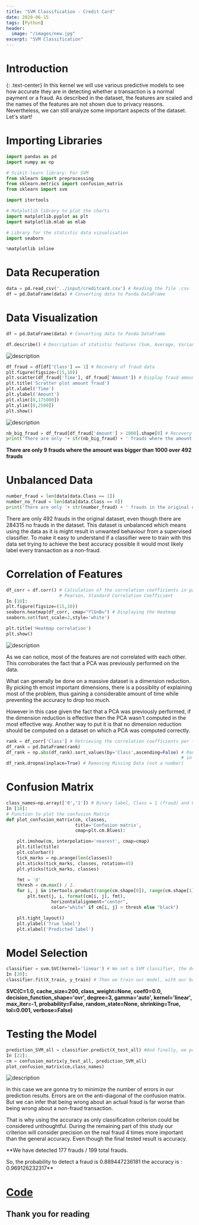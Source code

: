 ```yaml
---
title: "SVM Classification - Credit Card"
date: 2020-06-15
tags: [Python]
header:
  image: "/images/new.jpg"
excerpt: "SVM Classification"
---
```

# Introduction
{: .text-center}
In this kernel we will use various predictive models to see how accurate they are in detecting whether a transaction is a normal payment or a fraud. As described in the dataset, the features are scaled and the names of the features are not shown due to privacy reasons. Nevertheless, we can still analyze some important aspects of the dataset. Let's start!

# Importing Libraries
```python
import pandas as pd
import numpy as np

# Scikit-learn library: For SVM
from sklearn import preprocessing
from sklearn.metrics import confusion_matrix
from sklearn import svm

import itertools

# Matplotlib library to plot the charts
import matplotlib.pyplot as plt
import matplotlib.mlab as mlab

# Library for the statistic data vizualisation
import seaborn

%matplotlib inline
```
# Data Recuperation
```python
data = pd.read_csv('../input/creditcard.csv') # Reading the file .csv
df = pd.DataFrame(data) # Converting data to Panda DataFrame
```

# Data Visualization
```python
df = pd.DataFrame(data) # Converting data to Panda DataFrame

df.describe() # Description of statistic features (Sum, Average, Variance, minimum, 1st quartile, 2nd quartile, 3rd Quartile and Maximum)
```
<img src="{{ site.url }}{{ site.baseurl }}//images/a1.jpg" alt="description">

```python
df_fraud = df[df['Class'] == 1] # Recovery of fraud data
plt.figure(figsize=(15,10))
plt.scatter(df_fraud['Time'], df_fraud['Amount']) # Display fraud amounts according to their time
plt.title('Scratter plot amount fraud')
plt.xlabel('Time')
plt.ylabel('Amount')
plt.xlim([0,175000])
plt.ylim([0,2500])
plt.show()
```
<img src="{{ site.url }}{{ site.baseurl }}//images/a2.jpg" alt="description">

```python
nb_big_fraud = df_fraud[df_fraud['Amount'] > 1000].shape[0] # Recovery of frauds over 1000
print('There are only '+ str(nb_big_fraud) + ' frauds where the amount was bigger than 1000 over ' + str(df_fraud.shape[0]) + ' frauds')
```
**There are only 9 frauds where the amount was bigger than 1000 over 492 frauds**

# Unbalanced Data

```python
number_fraud = len(data[data.Class == 1])
number_no_fraud = len(data[data.Class == 0])
print('There are only '+ str(number_fraud) + ' frauds in the original dataset, even though there are ' + str(number_no_fraud) +' no frauds in the dataset.')
```
There are only 492 frauds in the original dataset, even though there are 284315 no frauds in the dataset.
This dataset is unbalanced which means using the data as it is might result in unwanted behaviour from a supervised classifier. To make it easy to understand if a classifier were to train with this data set trying to achieve the best accuracy possible it would most likely label every transaction as a non-fraud.

# Correlation of Features
```python
df_corr = df.corr() # Calculation of the correlation coefficients in pairs, with the default method:
                    # Pearson, Standard Correlation Coefficient
In [10]:
plt.figure(figsize=(15,10))
seaborn.heatmap(df_corr, cmap="YlGnBu") # Displaying the Heatmap
seaborn.set(font_scale=2,style='white')

plt.title('Heatmap correlation')
plt.show()
```
<img src="{{ site.url }}{{ site.baseurl }}//images/a3.jpg" alt="description">

As we can notice, most of the features are not correlated with each other. This corroborates the fact that a PCA was previously performed on the data.

What can generally be done on a massive dataset is a dimension reduction. By picking th emost important dimensions, there is a possiblity of explaining most of the problem, thus gaining a considerable amount of time while preventing the accuracy to drop too much.

However in this case given the fact that a PCA was previously performed, if the dimension reduction is effective then the PCA wasn't computed in the most effective way. Another way to put it is that no dimension reduction should be computed on a dataset on which a PCA was computed correctly.

```python
rank = df_corr['Class'] # Retrieving the correlation coefficients per feature in relation to the feature class
df_rank = pd.DataFrame(rank)
df_rank = np.abs(df_rank).sort_values(by='Class',ascending=False) # Ranking the absolute values of the coefficients
                                                                  # in descending order
df_rank.dropna(inplace=True) # Removing Missing Data (not a number)
```
# Confusion Matrix
```python
class_names=np.array(['0','1']) # Binary label, Class = 1 (fraud) and Class = 0 (no fraud)
In [18]:
# Function to plot the confusion Matrix
def plot_confusion_matrix(cm, classes,
                          title='Confusion matrix',
                          cmap=plt.cm.Blues):

    plt.imshow(cm, interpolation='nearest', cmap=cmap)
    plt.title(title)
    plt.colorbar()
    tick_marks = np.arange(len(classes))
    plt.xticks(tick_marks, classes, rotation=45)
    plt.yticks(tick_marks, classes)

    fmt = 'd'
    thresh = cm.max() / 2.
    for i, j in itertools.product(range(cm.shape[0]), range(cm.shape[1])):
        plt.text(j, i, format(cm[i, j], fmt),
                 horizontalalignment="center",
                 color="white" if cm[i, j] > thresh else "black")

    plt.tight_layout()
    plt.ylabel('True label')
    plt.xlabel('Predicted label')
```
# Model Selection
```python
classifier = svm.SVC(kernel='linear') # We set a SVM classifier, the default SVM Classifier (Kernel = Radial Basis Function)
In [20]:
classifier.fit(X_train, y_train) # Then we train our model, with our balanced data train.
```
**SVC(C=1.0, cache_size=200, class_weight=None, coef0=0.0,
  decision_function_shape='ovr', degree=3, gamma='auto', kernel='linear',
  max_iter=-1, probability=False, random_state=None, shrinking=True,
  tol=0.001, verbose=False)**

# Testing the Model
```python
prediction_SVM_all = classifier.predict(X_test_all) #And finally, we predict our data test.
In [22]:
cm = confusion_matrix(y_test_all, prediction_SVM_all)
plot_confusion_matrix(cm,class_names)
```
<img src="{{ site.url }}{{ site.baseurl }}//images/a4.jpg" alt="description">

In this case we are gonna try to minimize the number of errors in our prediction results. Errors are on the anti-diagonal of the confusion matrix. But we can infer that being wrong about an actual fraud is far worse than being wrong about a non-fraud transaction.

That is why using the accuracy as only classification criterion could be considered unthoughtful. During the remaining part of this study our criterion will consider precision on the real fraud 4 times more important than the general accuracy. Even though the final tested result is accuracy.

**We have detected 177 frauds / 199 total frauds.

So, the probability to detect a fraud is 0.889447236181
the accuracy is : 0.969126232317**

# [**Code**](https://github.com/Abhishek6055/SVM.git)


## **Thank you for reading**

